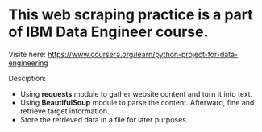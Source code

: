 # This web scraping practice is a part of IBM Data Engineer course.

Visite here: https://www.coursera.org/learn/python-project-for-data-engineering

Desciption: 
- Using **requests** module to gather website content and turn it into text.
- Using **BeautifulSoup** module to parse the content. Afterward, fine and retrieve target information.
- Store the retrieved data in a file for later purposes.
